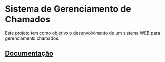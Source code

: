 # Sistema de Gerenciamento de Chamados

Este projeto tem como objetivo o desenvolvimento de um sistema WEB para gerenciamento chamados.

## [Documentação](https://github.com/augustoberwaldt/syscall/wiki)
